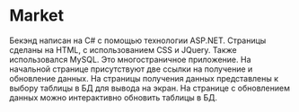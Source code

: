 # Market
Бекэнд написан на С# с помощью технологии ASP.NET. Страницы сделаны на HTML, с использованием CSS и JQuery. 
Также использовался MySQL. Это многостраничное приложение. 
На начальной странице присутствуют две ссылки на получение и обновление данных. 
На страницы получения данных представлены к выбору таблицы в БД для вывода на экран. 
На странице с обновлением данных можно интерактивно обновить таблицы в БД.
